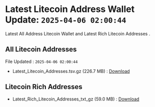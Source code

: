 # Latest Litecoin Address Wallet Update: `2025-04-06 02:00:44`

Latest All Address Litecoin Wallet and Latest Rich Litecoin Addresses .

## All Litecoin Addresses

File Updated : `2025-04-06 02:00:44`

- Latest_Litecoin_Addresses.tsv.gz (226.7 MB) : [Download](https://github.com/Pymmdrza/Rich-Address-Wallet/releases/tag/Litecoin)

## Litecoin Rich Addresses

- Latest_Rich_Litecoin_Addresses_txt_gz (59.0 MB) : [Download](https://github.com/Pymmdrza/Rich-Address-Wallet/releases/tag/Litecoin)

